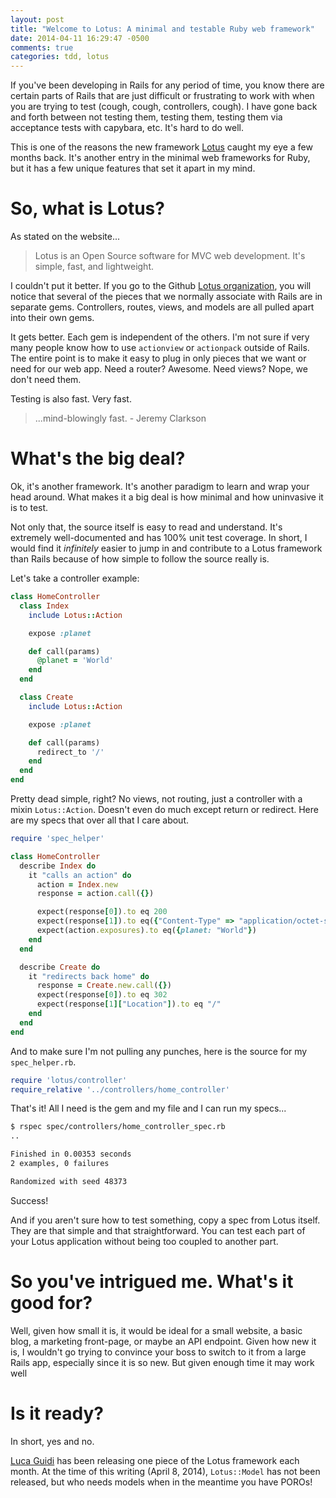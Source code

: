 ```yaml
---
layout: post
title: "Welcome to Lotus: A minimal and testable Ruby web framework"
date: 2014-04-11 16:29:47 -0500
comments: true
categories: tdd, lotus
---
```


If you've been developing in Rails for any period of time, you know there are certain parts of Rails that are just difficult or frustrating to work with when you are trying to test (cough, cough, controllers, cough). I have gone back and forth between not testing them, testing them, testing them via acceptance tests with capybara, etc. It's hard to do well.

This is one of the reasons the new framework [Lotus](http://lotusrb.org/) caught my eye a few months back. It's another entry in the minimal web frameworks for Ruby, but it has a few unique features that set it apart in my mind.

# So, what is Lotus?

As stated on the website...

> Lotus is an Open Source software for MVC web development. It's simple, fast, and lightweight.

I couldn't put it better. If you go to the Github [Lotus organization](https://github.com/lotus/), you will notice that several of the pieces that we normally associate with Rails are in separate gems. Controllers, routes, views, and models are all pulled apart into their own gems.

It gets better. Each gem is independent of the others. I'm not sure if very many people know how to use `actionview` or `actionpack` outside of Rails. The entire point is to make it easy to plug in only pieces that we want or need for our web app. Need a router? Awesome. Need views? Nope, we don't need them.

Testing is also fast. Very fast.

> ...mind-blowingly fast. - Jeremy Clarkson

# What's the big deal?

Ok, it's another framework. It's another paradigm to learn and wrap your head around. What makes it a big deal is how minimal and how uninvasive it is to test.

Not only that, the source itself is easy to read and understand. It's extremely well-documented and has 100% unit test coverage. In short, I would find it *infinitely* easier to jump in and contribute to a Lotus framework than Rails because of how simple to follow the source really is.

Let's take a controller example:

```ruby controllers/home_controller.rb
class HomeController
  class Index
    include Lotus::Action

    expose :planet

    def call(params)
      @planet = 'World'
    end
  end

  class Create
    include Lotus::Action

    expose :planet

    def call(params)
      redirect_to '/'
    end
  end
end
```

Pretty dead simple, right? No views, not routing, just a controller with a mixin `Lotus::Action`. Doesn't even do much except return or redirect. Here are my specs that over all that I care about.


```ruby spec/controllers/home_controller_spec.rb
require 'spec_helper'

class HomeController
  describe Index do
    it "calls an action" do
      action = Index.new
      response = action.call({})

      expect(response[0]).to eq 200
      expect(response[1]).to eq({"Content-Type" => "application/octet-stream"})
      expect(action.exposures).to eq({planet: "World"})
    end
  end

  describe Create do
    it "redirects back home" do
      response = Create.new.call({})
      expect(response[0]).to eq 302
      expect(response[1]["Location"]).to eq "/"
    end
  end
end
```

And to make sure I'm not pulling any punches, here is the source for my `spec_helper.rb`.

```ruby spec_helper.rb
require 'lotus/controller'
require_relative '../controllers/home_controller'
```

That's it! All I need is the gem and my file and I can run my specs...

```bash
$ rspec spec/controllers/home_controller_spec.rb
..

Finished in 0.00353 seconds
2 examples, 0 failures

Randomized with seed 48373
```

Success!

And if you aren't sure how to test something, copy a spec from Lotus itself. They are that simple and that straightforward. You can test each part of your Lotus application without being too coupled to another part.

# So you've intrigued me. What's it good for?

Well, given how small it is, it would be ideal for a small website, a basic blog, a marketing front-page, or maybe an API endpoint. Given how new it is, I wouldn't go trying to convince your boss to switch to it from a large Rails app, especially since it is so new. But given enough time it may work well

# Is it ready?

In short, yes and no.

[Luca Guidi](https://github.com/jodosha) has been releasing one piece of the Lotus framework each month. At the time of this writing (April 8, 2014), `Lotus::Model` has not been released, but who needs models when in the meantime you have POROs!
